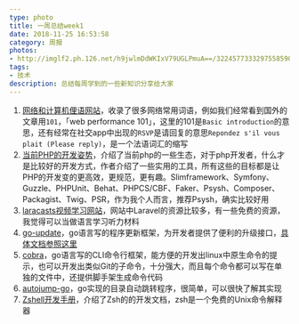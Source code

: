 ```yaml
---
type: photo
title: 一周总结week1
date: 2018-11-25 16:53:58
category: 周报
photos:
- http://imglf2.ph.126.net/h9jwlmDdWKIxV79UGLPmuA==/3224577333297558590.jpg
tags:
- 技术
description: 总结每周学到的一些新知识分享给大家
---
```

1. [网络和计算机俚语网站](https://www.internetslang.com)，收录了很多网络常用词语，例如我们经常看到国外的文章用`101`，「web performance 101」，这里的101是`Basic introduction`的意思，还有经常在社交app中出现的`RSVP`是请回复的意思`Repondez s'il vous plait (Please reply)`，是一个法语词汇的缩写
2. [当前PHP的开发姿势](https://medium.freecodecamp.org/this-is-what-modern-php-looks-like-769192a1320)，介绍了当前php的一些生态，对于php开发者，什么才是比较好的开发方式，作者介绍了一些实用的工具，所有这些的目标都是让PHP的开发变的更高效，更规范，更有趣。Slimframework、Symfony、Guzzle、PHPUnit、Behat、PHPCS/CBF、Faker、Psysh、Composer、Packagist、Twig、PSR，作为我个人而言，推荐Psysh，确实比较好用
3. [laracasts视频学习网站](https://laracasts.com/)，网站中Laravel的资源比较多，有一些免费的资源，我觉得可以当做语言学习听力材料
4. [go-update](https://github.com/inconshreveable/go-update)，go语言写的程序更新框架，为开发者提供了便利的升级接口，[具体文档参照这里](https://godoc.org/github.com/inconshreveable/go-update)
5. [cobra](https://github.com/spf13/cobra)，go语言写的CLI命令行框架，能方便的开发出linux中原生命令的提示，也可以开发出类似Git的子命令，十分强大，而且每个命令都可以写在单独的文件中，还提供脚手架生成命令代码
6. [autojump-go](https://github.com/tanx-code/autojump-go)，go实现的目录自动跳转程序，很简单，可以很快了解其实现
7. [Zshell开发手册](http://zsh.sourceforge.net/Doc/Release/index.html#Top)，介绍了Zsh的的开发文档，zsh是一个免费的Unix命令解释器
